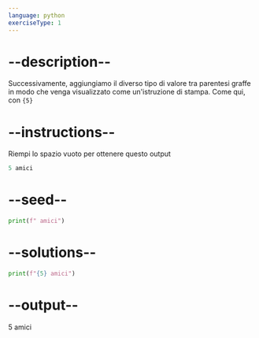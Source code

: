 ```yaml
---
language: python
exerciseType: 1
---
```


# --description--

Successivamente, aggiungiamo il diverso tipo di valore tra parentesi graffe in modo che venga visualizzato come un'istruzione di stampa. Come qui, con `{5}`

# --instructions--

Riempi lo spazio vuoto per ottenere questo output
```python
5 amici
```

# --seed--

```python
print(f" amici")
```

# --solutions--

```python
print(f"{5} amici")
```

# --output--

5 amici
